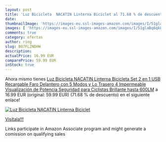 ```yaml
---
layout: post
title: 'Luz Bicicleta  NACATIN Linterna Biciclet al 71.68 % de descuento'
date: 
thumbnailImage: 'https://images-eu.ssl-images-amazon.com/images/I/51glaBq6qkL._SL200_.jpg'
images: [ 'https://images-eu.ssl-images-amazon.com/images/I/51glaBq6qkL._SL200_.jpg' ]
comments: true
category: ofertas
author: ring
slug: B07FLZNDHW
description:
actualPrice: 16.99 EUR
comparePrice: 59.99 EUR
inStock: true
---
```


Ahora mismo tienes [Luz Bicicleta  NACATIN Linterna Bicicleta Set 2 en 1 USB Recargable  Faro Delantero con 5 Modos y Lo Trasero 4 Impermeable  Visualización de Potencia  Seguridad para Ciclistas  Brillante hasta 600LM](https://www.amazon.es/dp/B07FLZNDHW/?tag=tolees-21) a 16.99 EUR (original: 59.99 EUR) (71.68 %  de descuento) en el siguiente enlace!

[![Luz Bicicleta  NACATIN Linterna Biciclet](https://images-eu.ssl-images-amazon.com/images/I/51glaBq6qkL._SL200_.jpg)](https://www.amazon.es/dp/B07FLZNDHW/?tag=tolees-21)

[Visítala!!!](https://www.amazon.es/dp/B07FLZNDHW/?tag=tolees-21)

Links participate in Amazon Associate program and might generate a comission on qualifying sales
